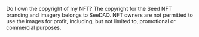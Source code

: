 Do I own the copyright of my NFT?
The copyright for the Seed NFT branding and imagery belongs to SeeDAO. NFT owners are not permitted to use the images for profit, including, but not limited to, promotional or commercial purposes.
